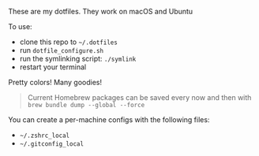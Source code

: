 These are my dotfiles. They work on macOS and Ubuntu

To use:
- clone this repo to `~/.dotfiles`
- run `dotfile_configure.sh`
- run the symlinking script: `./symlink`
- restart your terminal

Pretty colors! Many goodies!

> Current Homebrew packages can be saved every now and then with `brew bundle dump --global --force`

You can create a per-machine configs with the following files: 
- `~/.zshrc_local`
- `~/.gitconfig_local`
